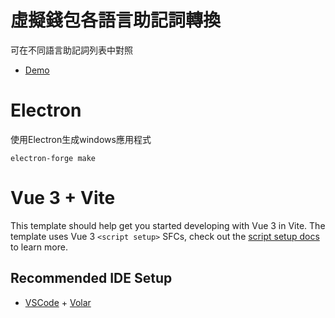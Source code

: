 # 虛擬錢包各語言助記詞轉換
可在不同語言助記詞列表中對照
- [Demo](https://zhaohoulin.github.io/bip39transform/)
# Electron
使用Electron生成windows應用程式
```bat=
electron-forge make
```
# Vue 3 + Vite

This template should help get you started developing with Vue 3 in Vite. The template uses Vue 3 `<script setup>` SFCs, check out the [script setup docs](https://v3.vuejs.org/api/sfc-script-setup.html#sfc-script-setup) to learn more.

## Recommended IDE Setup

- [VSCode](https://code.visualstudio.com/) + [Volar](https://marketplace.visualstudio.com/items?itemName=johnsoncodehk.volar)
